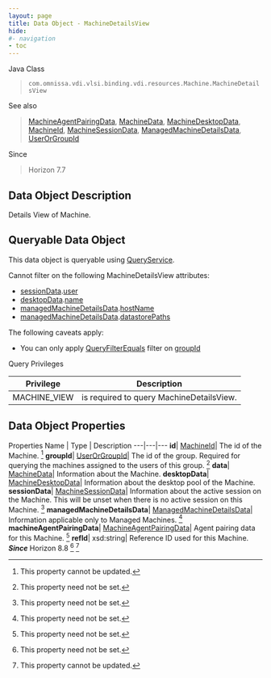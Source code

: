 ```yaml
---
layout: page
title: Data Object - MachineDetailsView
hide:
#- navigation
- toc
---
```






Java Class
> `com.omnissa.vdi.vlsi.binding.vdi.resources.Machine.MachineDetailsView`

See also
> [MachineAgentPairingData](vdi.resources.Machine.MachineAgentPairingData.md), [MachineData](vdi.resources.Machine.MachineData.md), [MachineDesktopData](vdi.resources.Machine.MachineDesktopData.md), [MachineId](vdi.entity.MachineId.md), [MachineSessionData](vdi.resources.Machine.MachineSessionData.md), [ManagedMachineDetailsData](vdi.resources.Machine.ManagedMachineDetailsData.md), [UserOrGroupId](vdi.entity.UserOrGroupId.md)

Since
> Horizon 7.7


## Data Object Description

Details View of Machine.

##  Queryable Data Object

This data object is queryable using [QueryService](vdi.query.QueryService.md "QueryService").

Cannot filter on the following MachineDetailsView attributes:

* [sessionData](vdi.resources.Machine.MachineDetailsView.md#sessionData).[user](vdi.resources.Machine.MachineSessionData.md#user)
* [desktopData](vdi.resources.Machine.MachineDetailsView.md#desktopData).[name](vdi.resources.Machine.MachineDesktopData.md#name)
* [managedMachineDetailsData](vdi.resources.Machine.MachineDetailsView.md#managedMachineDetailsData).[hostName](vdi.resources.Machine.ManagedMachineDetailsData.md#hostName)
* [managedMachineDetailsData](vdi.resources.Machine.MachineDetailsView.md#managedMachineDetailsData).[datastorePaths](vdi.resources.Machine.ManagedMachineDetailsData.md#datastorePaths)

The following caveats apply:
* You can only apply [QueryFilterEquals](vdi.query.QueryFilter.Equals.md) filter on [groupId](vdi.resources.Machine.MachineDetailsView.md#groupId)



Query Privileges

Privilege |  Description
---|---
MACHINE_VIEW|  is required to query MachineDetailsView.



## Data Object Properties
Properties
Name |  Type |  Description
---|---|---
**id**| [MachineId](vdi.entity.MachineId.md)|  The id of the Machine. [^2]
**groupId**| [UserOrGroupId](vdi.entity.UserOrGroupId.md)|  The id of the group. Required for querying the machines assigned to the users of this group. [^1]
**data**| [MachineData](vdi.resources.Machine.MachineData.md)|  Information about the Machine.
**desktopData**| [MachineDesktopData](vdi.resources.Machine.MachineDesktopData.md)|  Information about the desktop pool of the Machine.
**sessionData**| [MachineSessionData](vdi.resources.Machine.MachineSessionData.md)|  Information about the active session on the Machine. This will be unset when there is no active session on this Machine. [^1]
**managedMachineDetailsData**| [ManagedMachineDetailsData](vdi.resources.Machine.ManagedMachineDetailsData.md)|  Information applicable only to Managed Machines. [^1]
**machineAgentPairingData**| [MachineAgentPairingData](vdi.resources.Machine.MachineAgentPairingData.md)|  Agent pairing data for this Machine. [^1]
**refId**|  xsd:string|  Reference ID used for this Machine.  **_Since_** Horizon 8.8 [^1] [^2]
 


 


[^1]: This property need not be set.
[^2]: This property cannot be updated.